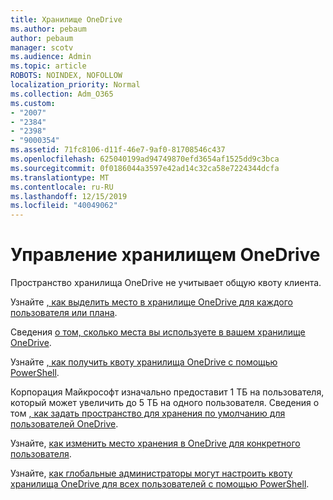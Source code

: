 ```yaml
---
title: Хранилище OneDrive
ms.author: pebaum
author: pebaum
manager: scotv
ms.audience: Admin
ms.topic: article
ROBOTS: NOINDEX, NOFOLLOW
localization_priority: Normal
ms.collection: Adm_O365
ms.custom:
- "2007"
- "2384"
- "2398"
- "9000354"
ms.assetid: 71fc8106-d11f-46e7-9af0-81708546c437
ms.openlocfilehash: 625040199ad94749870efd3654af1525dd9c3bca
ms.sourcegitcommit: 0f0186044a3597e42ad14c32ca58e7224344dcfa
ms.translationtype: MT
ms.contentlocale: ru-RU
ms.lasthandoff: 12/15/2019
ms.locfileid: "40049062"
---
```

# <a name="manage-your-onedrive-storage"></a>Управление хранилищем OneDrive

Пространство хранилища OneDrive не учитывает общую квоту клиента. 

Узнайте [, как выделить место в хранилище OneDrive для каждого пользователя или плана](https://docs.microsoft.com/office365/servicedescriptions/onedrive-for-business-service-description?redirectedfrom=MSDN#storage-space-per-user).

Сведения [о том, сколько места вы используете в вашем хранилище OneDrive](https://support.office.com/article/manage-your-onedrive-for-business-storage-31519161-059c-4764-b6f8-f5cd29f7fe68).

Узнайте [, как получить квоту хранилища OneDrive с помощью PowerShell](https://gallery.technet.microsoft.com/scriptcenter/OneDrive-for-Business-0cb45614).

Корпорация Майкрософт изначально предоставит 1 ТБ на пользователя, который может увеличить до 5 ТБ на одного пользователя. Сведения о том [, как задать пространство для хранения по умолчанию для пользователей OneDrive](https://docs.microsoft.com/onedrive/set-default-storage-space).

Узнайте, [как изменить место хранения в OneDrive для конкретного пользователя](https://docs.microsoft.com/onedrive/change-user-storage).

Узнайте, [как глобальные администраторы могут настроить квоту хранилища OneDrive для всех пользователей с помощью PowerShell](https://gallery.technet.microsoft.com/office/How-to-set-OneDrive-for-8b61365b).
  